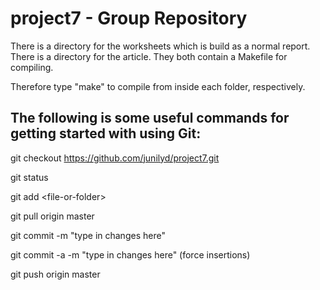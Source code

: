 project7 - Group Repository
========

There is a directory for the worksheets which is build as a normal report.
There is a directory for the article.
They both contain a Makefile for compiling. 

Therefore type "make" to compile from inside each folder, respectively.

The following is some useful commands for getting started with using Git:
------
git checkout https://github.com/junilyd/project7.git

git status

git add \<file-or-folder\>

git pull origin master

git commit -m "type in changes here"

git commit -a -m "type in changes here" (force insertions)

git push origin master

